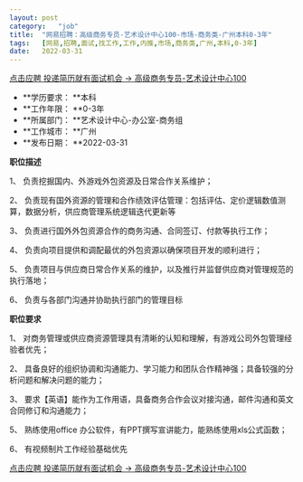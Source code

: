 ```yaml
---
layout:	post
category:	"job"
title:	"网易招聘：高级商务专员-艺术设计中心100-市场-商务类-广州本科0-3年"
tags:	[网易,招聘,面试,找工作,工作,内推,市场,商务类,广州,本科,0-3年]
date:	2022-03-31
---
```


[点击应聘 投递简历就有面试机会 ->  高级商务专员-艺术设计中心100](http://mobile.bole.netease.com/bole/boleDetail?id=31875&employeeId=346f03c3cda5f04c&key=all)



- **学历要求： **本科
- **工作年限： **0-3年
- **所属部门： **艺术设计中心-办公室-商务组
- **工作城市： **广州
- **发布日期： **2022-03-31



**职位描述**

1、	负责挖掘国内、外游戏外包资源及日常合作关系维护；

2、	负责现有国外资源的管理和合作绩效评估管理：包括评估、定价逻辑数值测算，数据分析，供应商管理系统逻辑迭代更新等

3、	负责进行国外外包资源合作的商务沟通、合同签订、付款等执行工作；

4、	负责向项目提供和调配最优的外包资源以确保项目开发的顺利进行；

5、	负责项目与供应商日常合作关系的维护，以及推行并监督供应商对管理规范的执行落地；

6、	负责与各部门沟通并协助执行部门的管理目标



**职位要求**

1、	对商务管理或供应商资源管理具有清晰的认知和理解，有游戏公司外包管理经验者优先；

2、	具备良好的组织协调和沟通能力、学习能力和团队合作精神强；具备较强的分析问题和解决问题的能力；

3、	要求【英语】能作为工作用语，具备商务合作会议对接沟通，邮件沟通和英文合同修订和沟通能力；

5、	熟练使用office 办公软件，有PPT撰写宣讲能力，能熟练使用xls公式函数；

6、	有视频制片工作经验基础优先



[点击应聘 投递简历就有面试机会 ->  高级商务专员-艺术设计中心100](http://mobile.bole.netease.com/bole/boleDetail?id=31875&employeeId=346f03c3cda5f04c&key=all)